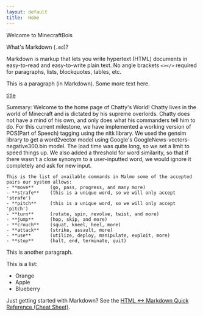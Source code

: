 ```yaml
---
layout: default
title:  Home
---
```


Welcome to MinecraftBois


What's Markdown (`.md`)?

Markdown is markup that lets you write hypertext (HTML) documents
in easy-to-read and easy-to-write plain text.
No angle brackets `<></>` required for
paragraphs, lists, blockquotes, tables, etc.


This is a paragraph (in Markdown). Some more
text here.

[title](https://github.com/paulan94/Minecraftbois28/blob/master/docs/index.md)

Summary:
	Welcome to the home page of Chatty's World! Chatty lives in the world of Minecraft and is dictated by his supreme overlords. Chatty does not have a mind of his own, and only does what his commanders tell him to do. For this current milestone, we have implemented a working version of POS(Part of Speech) tagging using the nltk library. We used the gensim library to get a word2vector model using Google's GoogleNews-vectors-negative300.bin model. The load time was quite long, so we set a limit to speed things up. We also added a threshold for word similarity, so that if there wasn't a close synonym to a user-inputted word, we would ignore it completely and ask for new input. 

	This is the list of available commands in Malmo some of the accepted pairs our system allows:
	- **move**		(go, pass, progress, and many more)
	- **strafe**	(this is a unique word, so we will only accept 'strafe')
	- **pitch**		(this is a unique word, so we will only accept 'pitch')
	- **turn**		(rotate, spin, revolve, twist, and more)
	- **jump**		(hop, skip, and more)
	- **crouch**	(squat, kneel, heel, more)
	- **attack**	(strike, assault, more)
	- **use** 		(utilize, deploy, manipulate, exploit, more)
	- **stop**		(halt, end, terminate, quit)


This is another paragraph.

This is a list:

- Orange
- Apple
- Blueberry



Just getting started with Markdown?
See the [HTML <-> Markdown Quick Reference (Cheat Sheet)][quickref].


[quickref]: https://github.com/mundimark/quickrefs/blob/master/HTML.md
